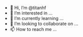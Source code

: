 - 👋 Hi, I’m @titanhf
- 👀 I’m interested in ...
- 🌱 I’m currently learning ...
- 💞️ I’m looking to collaborate on ...
- 📫 How to reach me ...

<!---
titanhf/titanhf is a ✨ special ✨ repository because its `README.md` (this file) appears on your GitHub profile.
You can click the Preview link to take a look at your changes.
--->
